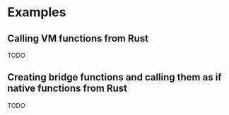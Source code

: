 # Examples

## Calling VM functions from Rust

TODO

## Creating bridge functions and calling them as if native functions from Rust

TODO
